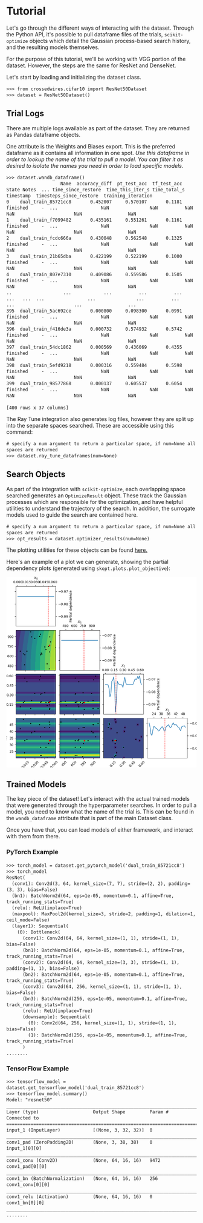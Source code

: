 # Tutorial

Let's go through the different ways of interacting with the dataset. Through
the Python API, it's possible to pull dataframe files of the trials, `scikit-optimize`
objects which detail the Gaussian process-based search history, 
and the resulting models themselves.

For the purpose of this tutorial, we'll be working with VGG portion of the dataset.
However, the steps are the same for ResNet and DenseNet.

Let's start by loading and initializing the dataset class. 

```
>>> from crossedwires.cifar10 import ResNet50Dataset
>>> dataset = ResNet50Dataset()
```

## Trial Logs
There are multiple logs available as part of the dataset. They are returned as 
Pandas dataframe objects. 

One attribute is the Weights and Biases export. This is the preferred dataframe as it contains
all information in one spot. *Use this dataframe in order to lookup the name of 
the trial to pull a model. You can filter it as desired to isolate the names you 
need in order to load specific models.*
```
>>> dataset.wandb_dataframe()
                    Name  accuracy_diff  pt_test_acc  tf_test_acc     State Notes  ... time_since_restore  time_this_iter_s time_total_s  timestamp  timesteps_since_restore  training_iteration
0    dual_train_85721cc8       0.452007     0.570107       0.1181  finished     -  ...                NaN               NaN          NaN        NaN                      NaN                 NaN
1    dual_train_f7099482       0.435161     0.551261       0.1161  finished     -  ...                NaN               NaN          NaN        NaN                      NaN                 NaN
2    dual_train_fcdc666a       0.430048     0.562548       0.1325  finished     -  ...                NaN               NaN          NaN        NaN                      NaN                 NaN
3    dual_train_21b65dba       0.422199     0.522199       0.1000  finished     -  ...                NaN               NaN          NaN        NaN                      NaN                 NaN
4    dual_train_807e7310       0.409086     0.559586       0.1505  finished     -  ...                NaN               NaN          NaN        NaN                      NaN                 NaN
..                   ...            ...          ...          ...       ...   ...  ...                ...               ...          ...        ...                      ...                 ...
395  dual_train_5ac692ce       0.000800     0.098300       0.0991  finished     -  ...                NaN               NaN          NaN        NaN                      NaN                 NaN
396  dual_train_f416de3a       0.000732     0.574932       0.5742  finished     -  ...                NaN               NaN          NaN        NaN                      NaN                 NaN
397  dual_train_54dc1862       0.000569     0.436069       0.4355  finished     -  ...                NaN               NaN          NaN        NaN                      NaN                 NaN
398  dual_train_5efd9218       0.000316     0.559484       0.5598  finished     -  ...                NaN               NaN          NaN        NaN                      NaN                 NaN
399  dual_train_98577868       0.000137     0.605537       0.6054  finished     -  ...                NaN               NaN          NaN        NaN                      NaN                 NaN

[400 rows x 37 columns]
```

The Ray Tune integration also generates log files, however they are split up
into the separate spaces searched. These are accessible using this command:
```
# specify a num argument to return a particular space, if num=None all spaces are returned 
>>> dataset.ray_tune_dataframes(num=None)
```

## Search Objects

As part of the integration with `scikit-optimize`, each overlapping space searched
generates an `OptimizeResult` object. These track the Gaussian processes which
are responsible for the optimization, and have
helpful utilities to understand the trajectory of the search. In addition, the
surrogate models used to guide the search are contained here. 

```
# specify a num argument to return a particular space, if num=None all spaces are returned 
>>> opt_results = dataset.optimizer_results(num=None)
```

The plotting utilities for these objects can be found [here.](https://scikit-optimize.github.io/stable/auto_examples/plots/visualizing-results.html#sphx-glr-auto-examples-plots-visualizing-results-py)

Here's an example of a plot we can generate, showing the partial dependency plots 
(generated using `skopt.plots.plot_objective`):

![partial dependency](images/partial_dependency.png)

## Trained Models

The key piece of the dataset! Let's interact with the actual trained models that
were generated through the hyperparameter searches. In order to pull a model, you need to know
what the name of the trial is. This can be found in the `wandb_dataframe` attribute
that is part of the main Dataset class. 

Once you have that, you can load models of either framework, and interact with them
from there. 

### PyTorch Example
```
>>> torch_model = dataset.get_pytorch_model('dual_train_85721cc8')
>>> torch_model
ResNet(
  (conv1): Conv2d(3, 64, kernel_size=(7, 7), stride=(2, 2), padding=(3, 3), bias=False)
  (bn1): BatchNorm2d(64, eps=1e-05, momentum=0.1, affine=True, track_running_stats=True)
  (relu): ReLU(inplace=True)
  (maxpool): MaxPool2d(kernel_size=3, stride=2, padding=1, dilation=1, ceil_mode=False)
  (layer1): Sequential(
    (0): Bottleneck(
      (conv1): Conv2d(64, 64, kernel_size=(1, 1), stride=(1, 1), bias=False)
      (bn1): BatchNorm2d(64, eps=1e-05, momentum=0.1, affine=True, track_running_stats=True)
      (conv2): Conv2d(64, 64, kernel_size=(3, 3), stride=(1, 1), padding=(1, 1), bias=False)
      (bn2): BatchNorm2d(64, eps=1e-05, momentum=0.1, affine=True, track_running_stats=True)
      (conv3): Conv2d(64, 256, kernel_size=(1, 1), stride=(1, 1), bias=False)
      (bn3): BatchNorm2d(256, eps=1e-05, momentum=0.1, affine=True, track_running_stats=True)
      (relu): ReLU(inplace=True)
      (downsample): Sequential(
        (0): Conv2d(64, 256, kernel_size=(1, 1), stride=(1, 1), bias=False)
        (1): BatchNorm2d(256, eps=1e-05, momentum=0.1, affine=True, track_running_stats=True)
      )
........
```
### TensorFlow Example

```
>>> tensorflow_model = dataset.get_tensorflow_model('dual_train_85721cc8')
>>> tensorflow_model.summary()
Model: "resnet50"
__________________________________________________________________________________________________
Layer (type)                    Output Shape         Param #     Connected to
==================================================================================================
input_1 (InputLayer)            [(None, 3, 32, 32)]  0
__________________________________________________________________________________________________
conv1_pad (ZeroPadding2D)       (None, 3, 38, 38)    0           input_1[0][0]
__________________________________________________________________________________________________
conv1_conv (Conv2D)             (None, 64, 16, 16)   9472        conv1_pad[0][0]
__________________________________________________________________________________________________
conv1_bn (BatchNormalization)   (None, 64, 16, 16)   256         conv1_conv[0][0]
__________________________________________________________________________________________________
conv1_relu (Activation)         (None, 64, 16, 16)   0           conv1_bn[0][0]
__________________________________________________________________________________________________
........
```